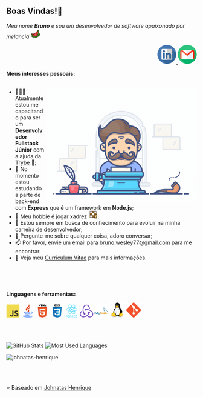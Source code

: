 ## Boas Vindas!👋

 _Meu nome **Bruno** e sou um desenvolvedor de software apaixonado por melancia_ <img src="images/melancia.svg" width="25px">

<div align="right">
<a href="https://www.linkedin.com/in/brunodantass/">
  <img alt="Bruno's LinkdeIn" width="50px" src="images/linkedin.svg" />
</a>
<a href="mailto:bruno.wesley77@gmail.com" target="_blank">
  <img alt="Bruno's e-mail" width="50px" src="images/gmail.svg">
</a>
</div>

**Meus interesses pessoais:**
<br />
<br />

  <img align="right" alt="GIF" src="images/developer4.gif" width="400px" />

- 👨🏽‍💻 Atualmente estou me capacitando para ser um **Desenvolvedor Fullstack Júnior** com a ajuda da [Trybe](https://www.betrybe.com/) 🚀;
- 🌱 No momento estou estudando a parte de back-end com **Express** que é um framework em **Node.js**;
- 🤔 Meu hobbie é jogar xadrez &nbsp;<img src="images/chess-board.svg" width="20px">;
- 💼 Estou sempre em busca de conhecimento para evoluir na minha carreira de desenvolvedor;
- 💬 Pergunte-me sobre qualquer coisa, adoro conversar;
- 📫 Por favor, envie um email para bruno.wesley77@gmail.com para me encontrar.
- 📝 Veja meu <a href="https://gitconnected.com/brunodantass/resume" target="_blank">Curriculum Vitae</a> para mais informações.

<br />
<br />
<br />

**Linguagens e ferramentas:**  

<p align="left">
  <img src="https://raw.githubusercontent.com/devicons/devicon/master/icons/javascript/javascript-original.svg" alt="javascript" width="35"/> 
  <img src="images/java.svg" width="35"/> 
  <img src="https://raw.githubusercontent.com/devicons/devicon/master/icons/html5/html5-original-wordmark.svg" alt="html5" width="35"/> 
  <img src="https://raw.githubusercontent.com/devicons/devicon/master/icons/css3/css3-original-wordmark.svg" alt="css3" width="35"/>
  <img src="https://raw.githubusercontent.com/devicons/devicon/master/icons/react/react-original-wordmark.svg" alt="react" width="35"/> 
  <img src="https://raw.githubusercontent.com/devicons/devicon/master/icons/redux/redux-original.svg" alt="redux" width="35"/> 
  <img src="https://raw.githubusercontent.com/devicons/devicon/master/icons/mysql/mysql-original-wordmark.svg" alt="mysql" width="35"/>  
  <img src="https://raw.githubusercontent.com/devicons/devicon/master/icons/linux/linux-original.svg" alt="linux" width="40" height="40" />
  <img src="https://raw.githubusercontent.com/devicons/devicon/master/icons/git/git-original.svg" alt="git" width="40" height="40"/>
</p>

<br />
<br />

<p>
    <img src="https://github-readme-stats.vercel.app/api?username=brunodantass&count_private=true&show_icons=true&theme=graywhite&icon_color=268bd2&title_color=268bd2" alt="GitHub Stats" width="370" height="150"/>
    <img src="https://github-readme-stats.vercel.app/api/top-langs/?username=brunodantass&layout=compact&theme=graywhite&title_color=268bd2" alt="Most Used Languages" width="370" height="150"/>
</p>

<p align="left"> <img src="https://komarev.com/ghpvc/?username=johnatas-henrique" alt="johnatas-henrique" /> </p>

<br />
<br />

⭐️ Baseado em [Johnatas Henrique](https://github.com/johnatas-henrique)
